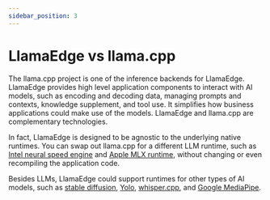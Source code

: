 ```yaml
---
sidebar_position: 3
---
```


# LlamaEdge vs llama.cpp

The llama.cpp project is one of the inference backends for LlamaEdge. LlamaEdge provides high level application
components to interact with AI models, such as encoding and decoding data,
managing prompts and contexts, knowledge supplement, and tool use. It simplifies how business applications could 
make use of the models. LlamaEdge and llama.cpp are complementary technologies.

In fact, LlamaEdge is designed to be agnostic to the underlying native runtimes. 
You can swap out llama.cpp for a different LLM
runtime, such as [Intel neural speed engine](https://github.com/WasmEdge/WasmEdge/issues/3260) and [Apple MLX runtime](https://github.com/WasmEdge/WasmEdge/issues/3266), without changing or even recompiling the application code.

Besides LLMs, LlamaEdge could support runtimes for other types of AI models, such as 
[stable diffusion](https://github.com/WasmEdge/WasmEdge/issues/3405), [Yolo](https://github.com/WasmEdge/WasmEdge/issues/2768), [whisper.cpp](https://github.com/WasmEdge/WasmEdge/issues/3287), and [Google MediaPipe](https://github.com/WasmEdge/mediapipe-rs).

